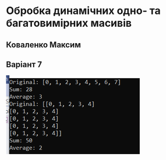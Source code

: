 # Обробка динамічних одно- та багатовимірних масивів


## Коваленко Максим


## Варіант 7


![result](shots/Final.png)


